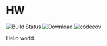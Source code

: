 # HW
![Build Status](https://github.com/hiyainc-oss/hw/workflows/Scala%20CI/badge.svg)
[ ![Download](https://api.bintray.com/packages/hiyainc-oss/maven/hw/images/download.svg) ](https://bintray.com/hiyainc-oss/maven/hw/_latestVersion)
[![codecov](https://codecov.io/gh/hiyainc-oss/hw/branch/master/graph/badge.svg)](https://codecov.io/gh/hiyainc-oss/hw)

Hello world.
